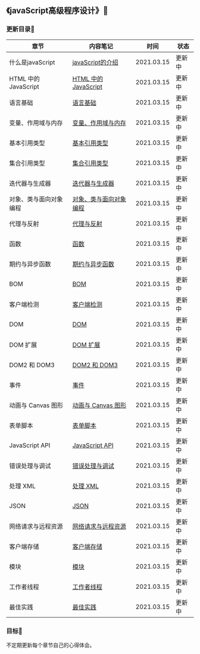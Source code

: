 ## 《javaScript高级程序设计》🔨
### 更新目录📜
| 章节   | 内容笔记  | 时间 | 状态 |
|  ----  |  ----  |  ----  |  ----  |
|什么是javaScript|[javaScript的介绍](./gc1.md)|2021.03.15|更新中|
|HTML 中的 JavaScript |[HTML 中的 JavaScript ](./gc2.md)|2021.03.15|更新中|
|语言基础 |[语言基础 ](./gc3.md)|2021.03.15|更新中|
|变量、作用域与内存|[变量、作用域与内存](./gc4.md)|2021.03.15|更新中|
|基本引用类型|[基本引用类型](./gc5.md)|2021.03.15|更新中|
|集合引用类型|[集合引用类型](./gc6.md)|2021.03.15|更新中|
|迭代器与生成器|[迭代器与生成器](./gc7.md)|2021.03.15|更新中|
|对象、类与面向对象编程 |[对象、类与面向对象编程 ](./gc8.md)|2021.03.15|更新中|
|代理与反射|[代理与反射](./gc9.md)|2021.03.15|更新中|
|函数|[函数](./gc10.md)|2021.03.15|更新中|
|期约与异步函数|[期约与异步函数](./gc11.md)|2021.03.15|更新中|
|BOM|[BOM](./gc12.md)|2021.03.15|更新中|
|客户端检测|[客户端检测](./gc13.md)|2021.03.15|更新中|
|DOM|[DOM](./gc14.md)|2021.03.15|更新中|
|DOM 扩展 |[DOM 扩展 ](./gc15.md)|2021.03.15|更新中|
|DOM2 和 DOM3|[DOM2 和 DOM3](./gc16.md)|2021.03.15|更新中|
|事件|[事件](./gc17.md)|2021.03.15|更新中|
|动画与 Canvas 图形|[动画与 Canvas 图形](./gc18.md)|2021.03.15|更新中|
|表单脚本|[表单脚本](./gc19.md)|2021.03.15|更新中|
|JavaScript API |[JavaScript API ](./gc20.md)|2021.03.15|更新中|
|错误处理与调试 |[错误处理与调试 ](./gc21.md)|2021.03.15|更新中|
|处理 XML |[处理 XML ](./gc22.md)|2021.03.15|更新中|
|JSON |[JSON](./gc23.md)|2021.03.15|更新中|
|网络请求与远程资源|[网络请求与远程资源](./gc24.md)|2021.03.15|更新中|
|客户端存储|[客户端存储](./gc25.md)|2021.03.15|更新中|
|模块|[模块](./gc26.md)|2021.03.15|更新中|
|工作者线程|[工作者线程](./gc27.md)|2021.03.15|更新中|
|最佳实践|[最佳实践](./gc28.md)|2021.03.15|更新中|
### 目标🚀
不定期更新每个章节自己的心得体会。
